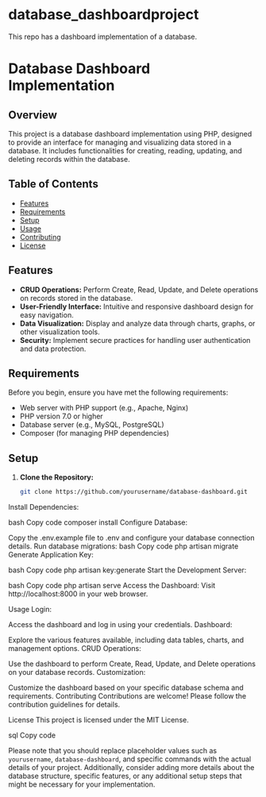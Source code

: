 # database_dashboardproject
This repo has a dashboard implementation of a database.
# Database Dashboard Implementation

## Overview

This project is a database dashboard implementation using PHP, designed to provide an interface for managing and visualizing data stored in a database. It includes functionalities for creating, reading, updating, and deleting records within the database.

## Table of Contents

- [Features](#features)
- [Requirements](#requirements)
- [Setup](#setup)
- [Usage](#usage)
- [Contributing](#contributing)
- [License](#license)

## Features

- **CRUD Operations:** Perform Create, Read, Update, and Delete operations on records stored in the database.
- **User-Friendly Interface:** Intuitive and responsive dashboard design for easy navigation.
- **Data Visualization:** Display and analyze data through charts, graphs, or other visualization tools.
- **Security:** Implement secure practices for handling user authentication and data protection.

## Requirements

Before you begin, ensure you have met the following requirements:

- Web server with PHP support (e.g., Apache, Nginx)
- PHP version 7.0 or higher
- Database server (e.g., MySQL, PostgreSQL)
- Composer (for managing PHP dependencies)

## Setup

1. **Clone the Repository:**
   ```bash
   git clone https://github.com/yourusername/database-dashboard.git
Install Dependencies:

bash
Copy code
composer install
Configure Database:

Copy the .env.example file to .env and configure your database connection details.
Run database migrations:
bash
Copy code
php artisan migrate
Generate Application Key:

bash
Copy code
php artisan key:generate
Start the Development Server:

bash
Copy code
php artisan serve
Access the Dashboard:
Visit http://localhost:8000 in your web browser.

Usage
Login:

Access the dashboard and log in using your credentials.
Dashboard:

Explore the various features available, including data tables, charts, and management options.
CRUD Operations:

Use the dashboard to perform Create, Read, Update, and Delete operations on your database records.
Customization:

Customize the dashboard based on your specific database schema and requirements.
Contributing
Contributions are welcome! Please follow the contribution guidelines for details.

License
This project is licensed under the MIT License.

sql
Copy code

Please note that you should replace placeholder values such as `yourusername`, `database-dashboard`, and specific commands with the actual details of your project. Additionally, consider adding more details about the database structure, specific features, or any additional setup steps that might be necessary for your implementation.







